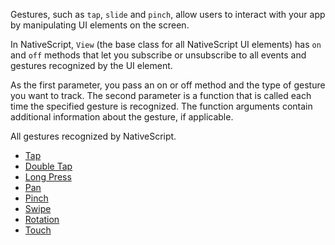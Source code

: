 Gestures, such as `tap`, `slide` and `pinch`, allow users to interact with your app by manipulating UI elements on the screen.

In NativeScript, `View` (the base class for all NativeScript UI elements) has `on` and `off` methods that let you subscribe or unsubscribe to all events and gestures recognized by the UI element.

As the first parameter, you pass an on or off method and the type of gesture you want to track. The second parameter is a function that is called each time the specified gesture is recognized. The function arguments contain additional information about the gesture, if applicable.

All gestures recognized by NativeScript.

* [Tap](#tap)
* [Double Tap](#double-tap)
* [Long Press](#long-press)
* [Pan](#pan)
* [Pinch](#pinch)
* [Swipe](#swipe)
* [Rotation](#rotation)
* [Touch](#touch)